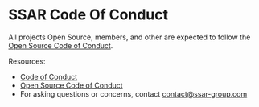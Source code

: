 # SSAR Code Of Conduct

All projects Open Source, members, and other are expected to follow the [Open Source Code of Conduct](https://terms.ssar-group.com/code-of-conduct#openSourceCode).

Resources:

* [Code of Conduct](https://terms.ssar-group.com/code-of-conduct)
* [Open Source Code of Conduct](https://terms.ssar-group.com/code-of-conduct#openSourceCode)
* For asking questions or concerns, contact [contact@ssar-group.com](mailto:contact@ssar-group.com)

